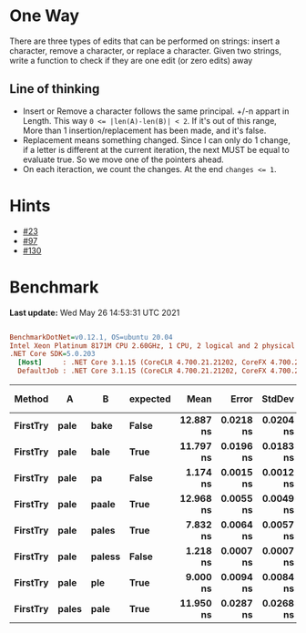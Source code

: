 ﻿# One Way
There are three types of edits that can be performed on strings: insert a character, 
remove a character, or replace a character. Given two strings, write a function to check if they are 
one edit (or zero edits) away

## Line of thinking
- Insert or Remove a character follows the same principal. +/-n appart in Length. This way `0 <= |len(A)-len(B)| < 2`. 
If it's out of this range, More than 1 insertion/replacement has been made, and it's false.
- Replacement means something changed. Since I can only do 1 change, if a letter is different at the current iteration, 
the next MUST be equal to evaluate true. So we move one of the pointers ahead.
- On each iteraction, we count the changes. At the end `changes <= 1`.

# Hints
- [#23](../../../hints.md#23)
- [#97](../../../hints.md#97)
- [#130](../../../hints.md#130)

# Benchmark

**Last update:** Wed May 26 14:53:31 UTC 2021

``` ini

BenchmarkDotNet=v0.12.1, OS=ubuntu 20.04
Intel Xeon Platinum 8171M CPU 2.60GHz, 1 CPU, 2 logical and 2 physical cores
.NET Core SDK=5.0.203
  [Host]     : .NET Core 3.1.15 (CoreCLR 4.700.21.21202, CoreFX 4.700.21.21402), X64 RyuJIT
  DefaultJob : .NET Core 3.1.15 (CoreCLR 4.700.21.21202, CoreFX 4.700.21.21402), X64 RyuJIT


```
|   Method |     A |      B | expected |      Mean |     Error |    StdDev | Gen 0 | Gen 1 | Gen 2 | Allocated |
|--------- |------ |------- |--------- |----------:|----------:|----------:|------:|------:|------:|----------:|
| **FirstTry** |  **pale** |   **bake** |    **False** | **12.887 ns** | **0.0218 ns** | **0.0204 ns** |     **-** |     **-** |     **-** |         **-** |
| **FirstTry** |  **pale** |   **bale** |     **True** | **11.797 ns** | **0.0196 ns** | **0.0183 ns** |     **-** |     **-** |     **-** |         **-** |
| **FirstTry** |  **pale** |     **pa** |    **False** |  **1.174 ns** | **0.0015 ns** | **0.0012 ns** |     **-** |     **-** |     **-** |         **-** |
| **FirstTry** |  **pale** |  **paale** |     **True** | **12.968 ns** | **0.0055 ns** | **0.0049 ns** |     **-** |     **-** |     **-** |         **-** |
| **FirstTry** |  **pale** |  **pales** |     **True** |  **7.832 ns** | **0.0064 ns** | **0.0057 ns** |     **-** |     **-** |     **-** |         **-** |
| **FirstTry** |  **pale** | **paless** |    **False** |  **1.218 ns** | **0.0007 ns** | **0.0007 ns** |     **-** |     **-** |     **-** |         **-** |
| **FirstTry** |  **pale** |    **ple** |     **True** |  **9.000 ns** | **0.0094 ns** | **0.0084 ns** |     **-** |     **-** |     **-** |         **-** |
| **FirstTry** | **pales** |   **pale** |     **True** | **11.950 ns** | **0.0287 ns** | **0.0268 ns** |     **-** |     **-** |     **-** |         **-** |
